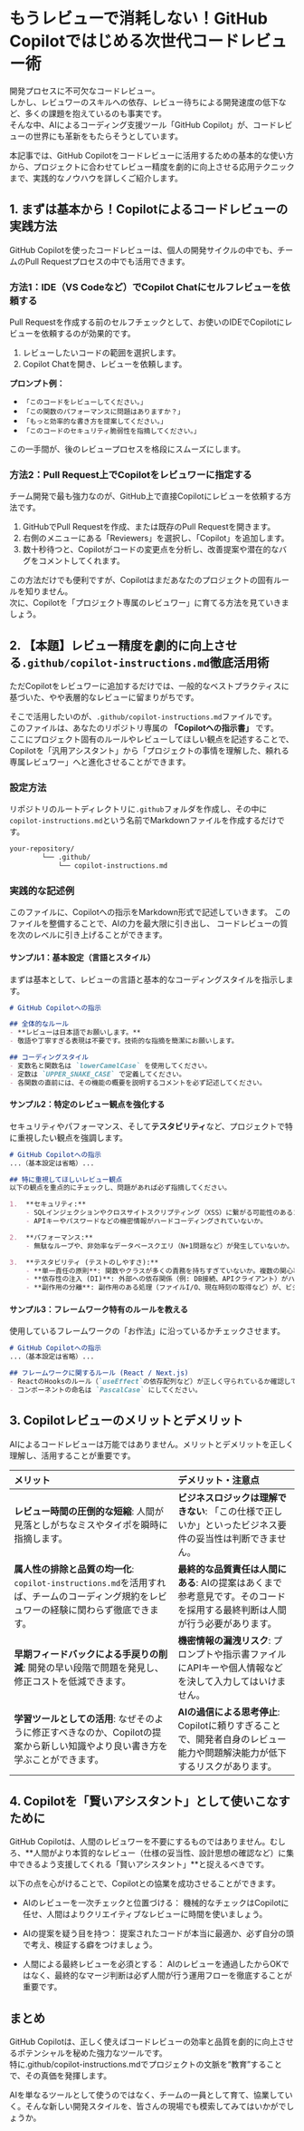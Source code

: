 # もうレビューで消耗しない！GitHub Copilotではじめる次世代コードレビュー術

開発プロセスに不可欠なコードレビュー。<br>
しかし、レビュワーのスキルへの依存、レビュー待ちによる開発速度の低下など、多くの課題を抱えているのも事実です。<br>
そんな中、AIによるコーディング支援ツール「GitHub Copilot」が、コードレビューの世界にも革新をもたらそうとしています。

本記事では、GitHub Copilotをコードレビューに活用するための基本的な使い方から、プロジェクトに合わせてレビュー精度を劇的に向上させる応用テクニックまで、実践的なノウハウを詳しくご紹介します。

## 1. まずは基本から！Copilotによるコードレビューの実践方法

GitHub Copilotを使ったコードレビューは、個人の開発サイクルの中でも、チームのPull Requestプロセスの中でも活用できます。

### 方法1：IDE（VS Codeなど）でCopilot Chatにセルフレビューを依頼する

Pull Requestを作成する前のセルフチェックとして、お使いのIDEでCopilotにレビューを依頼するのが効果的です。

1.  レビューしたいコードの範囲を選択します。
2.  Copilot Chatを開き、レビューを依頼します。

**プロンプト例：**
- `「このコードをレビューしてください。」`
- `「この関数のパフォーマンスに問題はありますか？」`
- `「もっと効率的な書き方を提案してください。」`
- `「このコードのセキュリティ脆弱性を指摘してください。」`

この一手間が、後のレビュープロセスを格段にスムーズにします。

### 方法2：Pull Request上でCopilotをレビュワーに指定する

チーム開発で最も強力なのが、GitHub上で直接Copilotにレビューを依頼する方法です。

1.  GitHubでPull Requestを作成、または既存のPull Requestを開きます。
2.  右側のメニューにある「Reviewers」を選択し、「Copilot」を追加します。
3.  数十秒待つと、Copilotがコードの変更点を分析し、改善提案や潜在的なバグをコメントしてくれます。

この方法だけでも便利ですが、Copilotはまだあなたのプロジェクトの固有ルールを知りません。<br>
次に、Copilotを「プロジェクト専属のレビュワー」に育てる方法を見ていきましょう。

## 2. 【本題】レビュー精度を劇的に向上させる`.github/copilot-instructions.md`徹底活用術

ただCopilotをレビュワーに追加するだけでは、一般的なベストプラクティスに基づいた、やや表層的なレビューに留まりがちです。

そこで活用したいのが、`.github/copilot-instructions.md`ファイルです。<br>
このファイルは、あなたのリポジトリ専属の **「Copilotへの指示書」** です。<br>
ここにプロジェクト固有のルールやレビューしてほしい観点を記述することで、Copilotを「汎用アシスタント」から「プロジェクトの事情を理解した、頼れる専属レビュワー」へと進化させることができます。

### 設定方法
リポジトリのルートディレクトリに`.github`フォルダを作成し、その中に`copilot-instructions.md`という名前でMarkdownファイルを作成するだけです。
```bash
your-repository/
        └── .github/
            └── copilot-instructions.md
```

### 実践的な記述例
このファイルに、Copilotへの指示をMarkdown形式で記述していきます。
このファイルを整備することで、AIの力を最大限に引き出し、
コードレビューの質を次のレベルに引き上げることができます。

#### サンプル1：基本設定（言語とスタイル）
まずは基本として、レビューの言語と基本的なコーディングスタイルを指示します。

```markdown
# GitHub Copilotへの指示

## 全体的なルール
- **レビューは日本語でお願いします。**
- 敬語や丁寧すぎる表現は不要です。技術的な指摘を簡潔にお願いします。

## コーディングスタイル
- 変数名と関数名は `lowerCamelCase` を使用してください。
- 定数は `UPPER_SNAKE_CASE` で定義してください。
- 各関数の直前には、その機能の概要を説明するコメントを必ず記述してください。
```

#### サンプル2：特定のレビュー観点を強化する
セキュリティやパフォーマンス、そして**テスタビリティ**など、プロジェクトで特に重視したい観点を強調します。

```markdown
# GitHub Copilotへの指示
...（基本設定は省略）...

## 特に重視してほしいレビュー観点
以下の観点を重点的にチェックし、問題があれば必ず指摘してください。

1.  **セキュリティ:**
    - SQLインジェクションやクロスサイトスクリプティング（XSS）に繋がる可能性のあるコードがないか。
    - APIキーやパスワードなどの機密情報がハードコーディングされていないか。

2.  **パフォーマンス:**
    - 無駄なループや、非効率なデータベースクエリ（N+1問題など）が発生していないか。

3.  **テスタビリティ (テストのしやすさ):**
    - **単一責任の原則**: 関数やクラスが多くの責務を持ちすぎていないか。複数の関心事が混在している場合は指摘してください。
    - **依存性の注入 (DI)**: 外部への依存関係（例: DB接続、APIクライアント）がハードコーディングされていないか。テスト時にモックできるようになっているか確認してください。
    - **副作用の分離**: 副作用のある処理（ファイルI/O、現在時刻の取得など）が、ビジネスロジックの中心から分離されているか。
```

#### サンプル3：フレームワーク特有のルールを教える
使用しているフレームワークの「お作法」に沿っているかチェックさせます。

```markdown
# GitHub Copilotへの指示
...（基本設定は省略）...

## フレームワークに関するルール (React / Next.js)
- ReactのHooksのルール（`useEffect`の依存配列など）が正しく守られているか確認してください。
- コンポーネントの命名は `PascalCase` にしてください。
```

## 3. Copilotレビューのメリットとデメリット
AIによるコードレビューは万能ではありません。メリットとデメリットを正しく理解し、活用することが重要です。

| メリット | デメリット・注意点 |
| :--- | :--- |
| **レビュー時間の圧倒的な短縮**: 人間が見落としがちなミスやタイポを瞬時に指摘します。 | **ビジネスロジックは理解できない**: 「この仕様で正しいか」といったビジネス要件の妥当性は判断できません。 |
| **属人性の排除と品質の均一化**: `copilot-instructions.md`を活用すれば、チームのコーディング規約をレビュワーの経験に関わらず徹底できます。 | **最終的な品質責任は人間にある**: AIの提案はあくまで参考意見です。そのコードを採用する最終判断は人間が行う必要があります。 |
| **早期フィードバックによる手戻りの削減**: 開発の早い段階で問題を発見し、修正コストを低減できます。 | **機密情報の漏洩リスク**: プロンプトや指示書ファイルにAPIキーや個人情報などを決して入力してはいけません。 |
| **学習ツールとしての活用**: なぜそのように修正すべきなのか、Copilotの提案から新しい知識やより良い書き方を学ぶことができます。| **AIの過信による思考停止**: Copilotに頼りすぎることで、開発者自身のレビュー能力や問題解決能力が低下するリスクがあります。 |

## 4. Copilotを「賢いアシスタント」として使いこなすために
GitHub Copilotは、人間のレビュワーを不要にするものではありません。むしろ、**人間がより本質的なレビュー（仕様の妥当性、設計思想の確認など）に集中できるよう支援してくれる「賢いアシスタント」**と捉えるべきです。

以下の点を心がけることで、Copilotとの協業を成功させることができます。

* AIのレビューを一次チェックと位置づける： 機械的なチェックはCopilotに任せ、人間はよりクリエイティブなレビューに時間を使いましょう。

* AIの提案を疑う目を持つ： 提案されたコードが本当に最適か、必ず自分の頭で考え、検証する癖をつけましょう。

* 人間による最終レビューを必須とする： AIのレビューを通過したからOKではなく、最終的なマージ判断は必ず人間が行う運用フローを徹底することが重要です。

## まとめ
GitHub Copilotは、正しく使えばコードレビューの効率と品質を劇的に向上させるポテンシャルを秘めた強力なツールです。<br>
特に.github/copilot-instructions.mdでプロジェクトの文脈を“教育”することで、その真価を発揮します。

AIを単なるツールとして使うのではなく、チームの一員として育て、協業していく。そんな新しい開発スタイルを、皆さんの現場でも模索してみてはいかがでしょうか。
